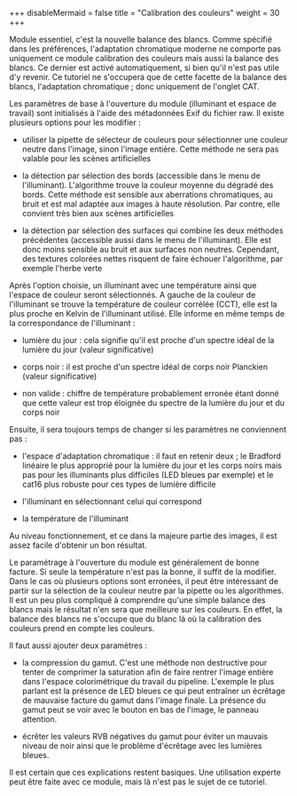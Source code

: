 +++
disableMermaid = false
title = "Calibration des couleurs"
weight = 30
+++

Module essentiel, c'est la nouvelle balance des blancs. Comme spécifié
dans les préférences, l'adaptation chromatique moderne ne comporte pas
uniquement ce module calibration des couleurs mais aussi la balance
des blancs. Ce dernier est activé automatiquement, si bien qu'il n'est
pas utile d'y revenir. Ce tutoriel ne s'occupera que de cette facette de
la balance des blancs, l'adaptation chromatique ; donc uniquement de
l'onglet CAT.

Les paramètres de base à l'ouverture du module (illuminant et espace de
travail) sont initialisés à l'aide des métadonnées Exif du fichier raw.
Il existe plusieurs options pour les modifier :

-   utiliser la pipette de sélecteur de couleurs pour sélectionner une
    couleur neutre dans l'image, sinon l'image entière. Cette méthode ne
    sera pas valable pour les scènes artificielles

-   la détection par sélection des bords (accessible dans le menu de
    l'illuminant). L'algorithme trouve la couleur moyenne du dégradé des
    bords. Cette méthode est sensible aux aberrations chromatiques, au
    bruit et est mal adaptée aux images à haute résolution. Par contre,
    elle convient très bien aux scènes artificielles

-   la détection par sélection des surfaces qui combine les deux
    méthodes précédentes (accessible aussi dans le menu de
    l'illuminant). Elle est donc moins sensible au bruit et aux surfaces
    non neutres. Cependant, des textures colorées nettes risquent de
    faire échouer l'algorithme, par exemple l'herbe verte

Après l'option choisie, un illuminant avec une température ainsi que
l'espace de couleur seront sélectionnés. A gauche de la couleur de
l'illuminant se trouve la température de couleur corrélée (CCT), elle
est la plus proche en Kelvin de l'illuminant utilisé. Elle informe en
même temps de la correspondance de l'illuminant :

-   lumière du jour : cela signifie qu'il est proche d'un spectre idéal
    de la lumière du jour (valeur significative)

-   corps noir : il est proche d'un spectre idéal de corps noir
    Planckien (valeur significative)

-   non valide : chiffre de température probablement erronée étant donné
    que cette valeur est trop éloignée du spectre de la lumière du jour
    et du corps noir

Ensuite, il sera toujours temps de changer si les paramètres ne
conviennent pas :

-   l'espace d'adaptation chromatique : il faut en retenir deux ; le
    Bradford linéaire le plus approprié pour la lumière du jour et les
    corps noirs mais pas pour les illuminants plus difficiles (LED
    bleues par exemple) et le cat16 plus robuste pour ces types de
    lumière difficile

-   l'illuminant en sélectionnant celui qui correspond

-   la température de l'illuminant

Au niveau fonctionnement, et ce dans la majeure partie des images, il
est assez facile d'obtenir un bon résultat.

Le paramétrage à l'ouverture du module est généralement de bonne
facture. Si seule la température n'est pas la bonne, il suffit de la
modifier. Dans le cas où plusieurs options sont erronées, il peut être
intéressant de partir sur la sélection de la couleur neutre par la
pipette ou les algorithmes. Il est un peu plus compliqué à comprendre
qu'une simple balance des blancs mais le résultat n'en sera que
meilleure sur les couleurs. En effet, la balance des blancs ne s'occupe
que du blanc là où la calibration des couleurs prend en compte les
couleurs.

Il faut aussi ajouter deux paramètres :

-   la compression du gamut. C'est une méthode non destructive pour
    tenter de comprimer la saturation afin de faire rentrer l'image
    entière dans l'espace colorimétrique du travail du pipeline.
    L'exemple le plus parlant est la présence de LED bleues ce qui peut
    entraîner un écrêtage de mauvaise facture du gamut dans l'image
    finale. La présence du gamut peut se voir avec le bouton en bas de
    l'image, le panneau attention.

-   écrêter les valeurs RVB négatives du gamut pour éviter un mauvais
    niveau de noir ainsi que le problème d'écrêtage avec les lumières
    bleues.

Il est certain que ces explications restent basiques. Une utilisation
experte peut être faite avec ce module, mais là n'est pas le sujet de ce
tutoriel.
